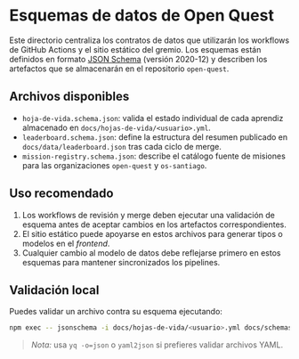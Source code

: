 # Esquemas de datos de Open Quest

Este directorio centraliza los contratos de datos que utilizarán los workflows de
GitHub Actions y el sitio estático del gremio. Los esquemas están definidos en formato
[JSON Schema](https://json-schema.org/) (versión 2020-12) y describen los artefactos que
se almacenarán en el repositorio `open-quest`.

## Archivos disponibles

- `hoja-de-vida.schema.json`: valida el estado individual de cada aprendiz almacenado en
  `docs/hojas-de-vida/<usuario>.yml`.
- `leaderboard.schema.json`: define la estructura del resumen publicado en
  `docs/data/leaderboard.json` tras cada ciclo de merge.
- `mission-registry.schema.json`: describe el catálogo fuente de misiones para las
  organizaciones `open-quest` y `os-santiago`.

## Uso recomendado

1. Los workflows de revisión y merge deben ejecutar una validación de esquema antes de
   aceptar cambios en los artefactos correspondientes.
2. El sitio estático puede apoyarse en estos archivos para generar tipos o modelos en el
   _frontend_.
3. Cualquier cambio al modelo de datos debe reflejarse primero en estos esquemas para
   mantener sincronizados los pipelines.

## Validación local

Puedes validar un archivo contra su esquema ejecutando:

```bash
npm exec -- jsonschema -i docs/hojas-de-vida/<usuario>.yml docs/schemas/hoja-de-vida.schema.json
```

> _Nota:_ usa `yq -o=json` o `yaml2json` si prefieres validar archivos YAML.
